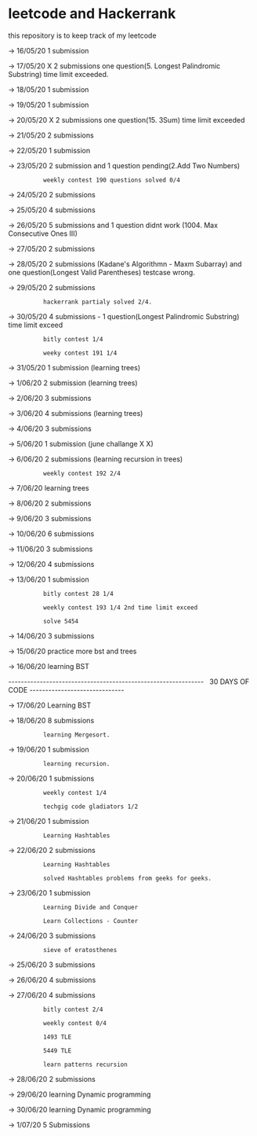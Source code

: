 # leetcode and Hackerrank
this repository is to keep track of my leetcode 

-> 16/05/20	  1 submission

-> 17/05/20 X 2 submissions one question(5. Longest Palindromic Substring) time limit exceeded.

-> 18/05/20   1 submission

-> 19/05/20   1 submission

-> 20/05/20 X 2 submissions one question(15. 3Sum) time limit exceeded

-> 21/05/20   2 submissions

-> 22/05/20   1 submission

-> 23/05/20   2 submission and 1 question pending(2.Add Two Numbers)

              weekly contest 190 questions solved 0/4 

-> 24/05/20   2 submissions

-> 25/05/20   4 submissions

-> 26/05/20   5 submissions and 1 question didnt work (1004. Max Consecutive Ones III)

-> 27/05/20   2 submissions

-> 28/05/20   2 submissions (Kadane's Algorithmn - Maxm Subarray) and one question(Longest Valid Parentheses) testcase wrong.

-> 29/05/20   2 submissions 

              hackerrank partialy solved 2/4.

-> 30/05/20   4 submissions - 1 question(Longest Palindromic Substring) time limit exceed

              bitly contest 1/4

              weeky contest 191 1/4

-> 31/05/20   1 submission (learning trees)

-> 1/06/20    2 submission (learning trees)

-> 2/06/20    3 submissions

-> 3/06/20    4 submissions (learning trees)

-> 4/06/20    3 submissions 

-> 5/06/20    1 submission (june challange X X)

-> 6/06/20    2 submissions (learning recursion in trees)

              weekly contest 192 2/4

-> 7/06/20    learning trees

-> 8/06/20    2 submissions

-> 9/06/20    3 submissions

-> 10/06/20   6 submissions

-> 11/06/20   3 submissions

-> 12/06/20   4 submissions

-> 13/06/20   1 submission

              bitly contest 28 1/4

              weekly contest 193 1/4 2nd time limit exceed

              solve 5454

-> 14/06/20   3 submissions
              
-> 15/06/20   practice more bst and trees 

-> 16/06/20   learning BST

--------------------------------------------------------------   30 DAYS OF CODE  ------------------------------
                                           


-> 17/06/20   Learning BST

-> 18/06/20   8 submissions 

              learning Mergesort.
            
-> 19/06/20   1 submission

              learning recursion.

-> 20/06/20   1 submissions

              weekly contest 1/4 

              techgig code gladiators 1/2

-> 21/06/20   1 submission

              Learning Hashtables

-> 22/06/20   2 submissions

              Learning Hashtables

              solved Hashtables problems from geeks for geeks.

-> 23/06/20   1 submission

              Learning Divide and Conquer

              Learn Collections - Counter
            
-> 24/06/20   3 submissions

              sieve of eratosthenes

-> 25/06/20   3 submissions

-> 26/06/20   4 submissions

-> 27/06/20   4 submissions

              bitly contest 2/4

              weekly contest 0/4

              1493 TLE

              5449 TLE
              
              learn patterns recursion
             
-> 28/06/20   2 submissions

-> 29/06/20   learning Dynamic programming  

-> 30/06/20   learning Dynamic programming

-> 1/07/20    5 Submissions



              
